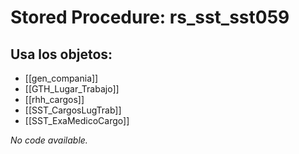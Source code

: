# Stored Procedure: rs_sst_sst059

## Usa los objetos:
- [[gen_compania]]
- [[GTH_Lugar_Trabajo]]
- [[rhh_cargos]]
- [[SST_CargosLugTrab]]
- [[SST_ExaMedicoCargo]]

*No code available.*
